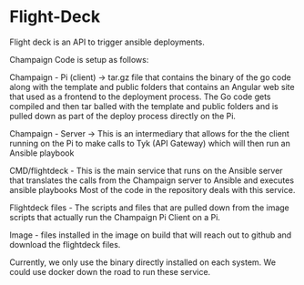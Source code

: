 # Flight-Deck

Flight deck is an API to trigger ansible deployments.

Champaign Code is setup as follows: 

Champaign - Pi (client) -> tar.gz file that contains the binary of the go code along with the template and public folders that contains an Angular web site that used as a frontend to the deployment process. The Go code gets compiled and then tar balled with the template and public folders and is pulled down as part of the deploy process directly on the Pi.

Champaign - Server ->  This is an intermediary that allows for the the client running on the Pi to make calls to Tyk (API Gateway) which will then run an Ansible playbook

CMD/flightdeck - This is the main service that runs on the Ansible server that translates the calls from the Champaign server to Ansible and executes ansible playbooks
Most of the code in the repository deals with this service.

Flightdeck files - The scripts and files that are pulled down from the image scripts that actually run the Champaign Pi Client on a Pi.  

Image - files installed in the image on build that will reach out to github and download the flightdeck files. 

Currently, we only use the binary directly installed on each system.  We could use docker down the road to run these service.  
